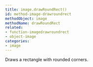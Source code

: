 ```yaml
---
title: image.drawRoundRect()
id: method-image-drawroundrect
methodObject: image
methodName: drawRoundRect
related:
- function-imagedrawroundrect
- object-image
categories:
- image
---
```


Draws a rectangle with rounded corners.